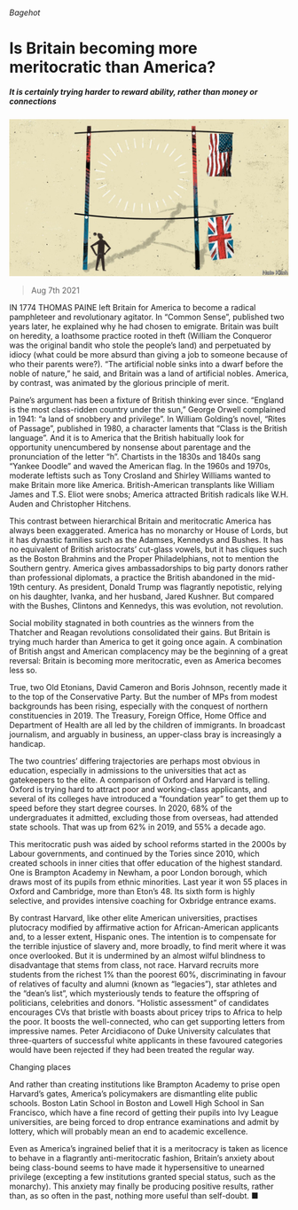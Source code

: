 ###### Bagehot

# Is Britain becoming more meritocratic than America? 

##### It is certainly trying harder to reward ability, rather than money or connections 

![image](images/20210807_brd000.jpg) 

> Aug 7th 2021 

IN 1774 THOMAS PAINE left Britain for America to become a radical pamphleteer and revolutionary agitator. In “Common Sense”, published two years later, he explained why he had chosen to emigrate. Britain was built on heredity, a loathsome practice rooted in theft (William the Conqueror was the original bandit who stole the people’s land) and perpetuated by idiocy (what could be more absurd than giving a job to someone because of who their parents were?). “The artificial noble sinks into a dwarf before the noble of nature,” he said, and Britain was a land of artificial nobles. America, by contrast, was animated by the glorious principle of merit.

Paine’s argument has been a fixture of British thinking ever since. “England is the most class-ridden country under the sun,” George Orwell complained in 1941: “a land of snobbery and privilege”. In William Golding’s novel, “Rites of Passage”, published in 1980, a character laments that “Class is the British language”. And it is to America that the British habitually look for opportunity unencumbered by nonsense about parentage and the pronunciation of the letter “h”. Chartists in the 1830s and 1840s sang “Yankee Doodle” and waved the American flag. In the 1960s and 1970s, moderate leftists such as Tony Crosland and Shirley Williams wanted to make Britain more like America. British-American transplants like William James and T.S. Eliot were snobs; America attracted British radicals like W.H. Auden and Christopher Hitchens.


This contrast between hierarchical Britain and meritocratic America has always been exaggerated. America has no monarchy or House of Lords, but it has dynastic families such as the Adamses, Kennedys and Bushes. It has no equivalent of British aristocrats’ cut-glass vowels, but it has cliques such as the Boston Brahmins and the Proper Philadelphians, not to mention the Southern gentry. America gives ambassadorships to big party donors rather than professional diplomats, a practice the British abandoned in the mid-19th century. As president, Donald Trump was flagrantly nepotistic, relying on his daughter, Ivanka, and her husband, Jared Kushner. But compared with the Bushes, Clintons and Kennedys, this was evolution, not revolution.

Social mobility stagnated in both countries as the winners from the Thatcher and Reagan revolutions consolidated their gains. But Britain is trying much harder than America to get it going once again. A combination of British angst and American complacency may be the beginning of a great reversal: Britain is becoming more meritocratic, even as America becomes less so.

True, two Old Etonians, David Cameron and Boris Johnson, recently made it to the top of the Conservative Party. But the number of MPs from modest backgrounds has been rising, especially with the conquest of northern constituencies in 2019. The Treasury, Foreign Office, Home Office and Department of Health are all led by the children of immigrants. In broadcast journalism, and arguably in business, an upper-class bray is increasingly a handicap.

The two countries’ differing trajectories are perhaps most obvious in education, especially in admissions to the universities that act as gatekeepers to the elite. A comparison of Oxford and Harvard is telling. Oxford is trying hard to attract poor and working-class applicants, and several of its colleges have introduced a “foundation year” to get them up to speed before they start degree courses. In 2020, 68% of the undergraduates it admitted, excluding those from overseas, had attended state schools. That was up from 62% in 2019, and 55% a decade ago.

This meritocratic push was aided by school reforms started in the 2000s by Labour governments, and continued by the Tories since 2010, which created schools in inner cities that offer education of the highest standard. One is Brampton Academy in Newham, a poor London borough, which draws most of its pupils from ethnic minorities. Last year it won 55 places in Oxford and Cambridge, more than Eton’s 48. Its sixth form is highly selective, and provides intensive coaching for Oxbridge entrance exams.

By contrast Harvard, like other elite American universities, practises plutocracy modified by affirmative action for African-American applicants and, to a lesser extent, Hispanic ones. The intention is to compensate for the terrible injustice of slavery and, more broadly, to find merit where it was once overlooked. But it is undermined by an almost wilful blindness to disadvantage that stems from class, not race. Harvard recruits more students from the richest 1% than the poorest 60%, discriminating in favour of relatives of faculty and alumni (known as “legacies”), star athletes and the “dean’s list”, which mysteriously tends to feature the offspring of politicians, celebrities and donors. “Holistic assessment” of candidates encourages CVs that bristle with boasts about pricey trips to Africa to help the poor. It boosts the well-connected, who can get supporting letters from impressive names. Peter Arcidiacono of Duke University calculates that three-quarters of successful white applicants in these favoured categories would have been rejected if they had been treated the regular way.

Changing places

And rather than creating institutions like Brampton Academy to prise open Harvard’s gates, America’s policymakers are dismantling elite public schools. Boston Latin School in Boston and Lowell High School in San Francisco, which have a fine record of getting their pupils into Ivy League universities, are being forced to drop entrance examinations and admit by lottery, which will probably mean an end to academic excellence.

Even as America’s ingrained belief that it is a meritocracy is taken as licence to behave in a flagrantly anti-meritocratic fashion, Britain’s anxiety about being class-bound seems to have made it hypersensitive to unearned privilege (excepting a few institutions granted special status, such as the monarchy). This anxiety may finally be producing positive results, rather than, as so often in the past, nothing more useful than self-doubt. ■

